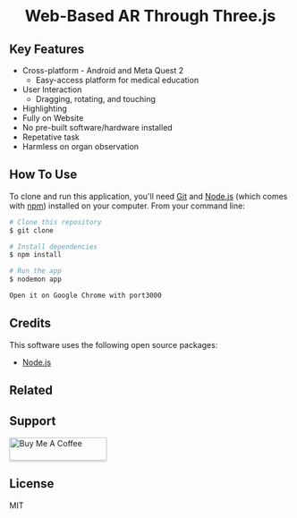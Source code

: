 
<h1 align="center">
  <br>
  
  <br>
  Web-Based AR Through Three.js
  <br>
</h1>






## Key Features

* Cross-platform - Android and Meta Quest 2
  - Easy-access platform for medical education
* User Interaction
  - Dragging, rotating, and touching
* Highlighting
* Fully on Website
* No pre-built software/hardware installed
* Repetative task
* Harmless on organ observation


## How To Use

To clone and run this application, you'll need [Git](https://git-scm.com) and [Node.js](https://nodejs.org/en/download/) (which comes with [npm](http://npmjs.com)) installed on your computer. From your command line:

```bash
# Clone this repository
$ git clone 

# Install dependencies
$ npm install

# Run the app
$ nodemon app

Open it on Google Chrome with port3000
```





## Credits

This software uses the following open source packages:

- [Node.js](https://nodejs.org/)

## Related



## Support

<a href="https://jonestse.netlify.app"><img src="https://www.buymeacoffee.com/assets/img/custom_images/purple_img.png" alt="Buy Me A Coffee" style="height: 41px !important;width: 174px !important;box-shadow: 0px 3px 2px 0px rgba(190, 190, 190, 0.5) !important;-webkit-box-shadow: 0px 3px 2px 0px rgba(190, 190, 190, 0.5) !important;" ></a>






## License

MIT



